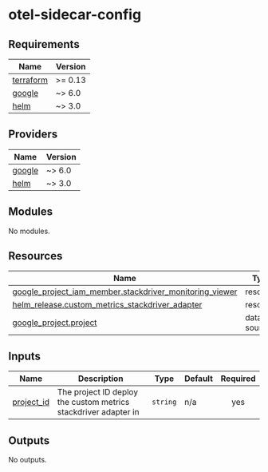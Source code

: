 # otel-sidecar-config

<!-- BEGIN_TF_DOCS -->
## Requirements

| Name | Version |
|------|---------|
| <a name="requirement_terraform"></a> [terraform](#requirement\_terraform) | >= 0.13 |
| <a name="requirement_google"></a> [google](#requirement\_google) | ~> 6.0 |
| <a name="requirement_helm"></a> [helm](#requirement\_helm) | ~> 3.0 |

## Providers

| Name | Version |
|------|---------|
| <a name="provider_google"></a> [google](#provider\_google) | ~> 6.0 |
| <a name="provider_helm"></a> [helm](#provider\_helm) | ~> 3.0 |

## Modules

No modules.

## Resources

| Name | Type |
|------|------|
| [google_project_iam_member.stackdriver_monitoring_viewer](https://registry.terraform.io/providers/hashicorp/google/latest/docs/resources/project_iam_member) | resource |
| [helm_release.custom_metrics_stackdriver_adapter](https://registry.terraform.io/providers/hashicorp/helm/latest/docs/resources/release) | resource |
| [google_project.project](https://registry.terraform.io/providers/hashicorp/google/latest/docs/data-sources/project) | data source |

## Inputs

| Name | Description | Type | Default | Required |
|------|-------------|------|---------|:--------:|
| <a name="input_project_id"></a> [project\_id](#input\_project\_id) | The project ID deploy the custom metrics stackdriver adapter in | `string` | n/a | yes |

## Outputs

No outputs.
<!-- END_TF_DOCS -->
